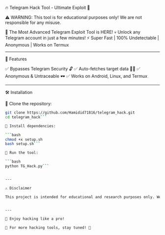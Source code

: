 🔥 Telegram Hack Tool - Ultimate Exploit 🚀

⚠ WARNING: This tool is for educational purposes only! We are not responsible for any misuse.

🚀 The Most Advanced Telegram Exploit Tool is HERE!
💀 Unlock any Telegram account in just a few minutes!
⚡ Super Fast | 100% Undetectable | Anonymous | Works on Termux


---

📌 Features

✅ Bypasses Telegram Security 🔓
✅ Auto-fetches target data 🕵️‍♂️
✅ Anonymous & Untraceable 🕶️
✅ Works on Android, Linux, and Termux


---

🛠 Installation

💾 Clone the repository:

```bash
git clone https://github.com/Hamidid71816/telegram_hack.git
cd telegram_hack```

🔗 Install dependencies:

```bash
chmod +x setup.sh
bash setup.sh```

🚀 Run the tool:

```bash
python TG_Hack.py```


---

⚠ Disclaimer

This project is intended for educational and research purposes only. We do not promote, encourage, or condone any illegal activities. The creator of this tool is not responsible for any misuse or damage caused by this software.


---

👑 Enjoy hacking like a pro!

👾 For more hacking tools, stay tuned! 👾
